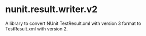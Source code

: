 # nunit.result.writer.v2
A library to convert NUnit TestResult.xml with version 3 format to TestResult.xml with version 2.
